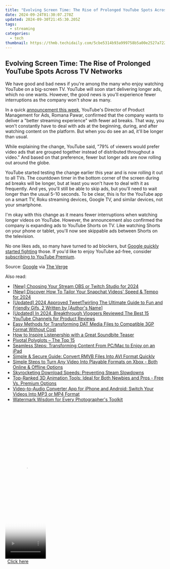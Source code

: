 ```yaml
---
title: "Evolving Screen Time: The Rise of Prolonged YouTube Spots Across TV Networks"
date: 2024-09-24T01:30:07.278Z
updated: 2024-09-30T21:45:30.205Z
tags:
  - streaming
categories:
  - tech
thumbnail: https://thmb.techidaily.com/5cbe5314b93a999758b5a00e2527a722031ccfee99834737192b083e09532191.jpg
---
```


## Evolving Screen Time: The Rise of Prolonged YouTube Spots Across TV Networks

We have good and bad news if you're among the many who enjoy watching YouTube on a big-screen TV. YouTube will soon start delivering longer ads, which no one wants. However, the good news is you'll experience fewer interruptions as the company won't show as many.

 In a quick [announcement this week](https://support.google.com/google-ads/answer/14314822?sjid=14587981969958620562-NA), YouTube's Director of Product Management for Ads, Romana Pawar, confirmed that the company wants to deliver a "better streaming experience" with fewer ad breaks. That way, you won't constantly have to deal with ads at the beginning, during, and after watching content on the platform. But when you do see an ad, it'll be longer than usual.

 While explaining the change, YouTube said, "79% of viewers would prefer video ads that are grouped together instead of distributed throughout a video." And based on that preference, fewer but longer ads are now rolling out around the globe.

 YouTube started testing the change earlier this year and is now rolling it out to all TVs. The countdown timer in the bottom corner of the screen during ad breaks will be longer, but at least you won't have to deal with it as frequently. And yes, you'll still be able to skip ads, but you'll need to wait longer than the usual 5-10 seconds. To be clear, this is for the YouTube app on a smart TV, Roku streaming devices, Google TV, and similar devices, not your smartphone.

 I'm okay with this change as it means fewer interruptions when watching longer videos on YouTube. However, the announcement also confirmed the company is expanding ads to YouTube Shorts on TV. Like watching Shorts on your phone or tablet, you'll now see skippable ads between Shorts on the television.

 No one likes ads, so many have turned to ad blockers, but [Google quickly started fighting](https://instagram-clips.techidaily.com/in-2024-top-edge-video-editing-programs-for-instagram-on-android/) those. If you'd like to enjoy YouTube ad-free, consider [subscribing to YouTube Premium](https://hardware-help.techidaily.com/enhance-performance-with-a-hid-compliant-mouse-driver-update/).

 Source: [Google](https://support.google.com/google-ads/answer/14314822?sjid=14587981969958620562-NA) via [The Verge](https://www.theverge.com/2023/12/14/24000286/youtube-fewer-ad-breaks-tv)

<ins class="adsbygoogle"
     style="display:block"
     data-ad-format="autorelaxed"
     data-ad-client="ca-pub-7571918770474297"
     data-ad-slot="1223367746"></ins>

<ins class="adsbygoogle"
     style="display:block"
     data-ad-client="ca-pub-7571918770474297"
     data-ad-slot="8358498916"
     data-ad-format="auto"
     data-full-width-responsive="true"></ins>

<span class="atpl-alsoreadstyle">Also read:</span>
<div><ul>
<li><a href="https://screen-activity-recording.techidaily.com/new-choosing-your-stream-obs-or-twitch-studio-for-2024/"><u>[New] Choosing Your Stream OBS or Twitch Studio for 2024</u></a></li>
<li><a href="https://article-tips.techidaily.com/new-discover-how-to-tailor-your-snapchat-videos-speed-and-tempo-for-2024/"><u>[New] Discover How To Tailor Your Snapchat Videos' Speed & Tempo for 2024</u></a></li>
<li><a href="https://twitter-videos.techidaily.com/updated-2024-approved-tweettwirling-the-ultimate-guide-to-fun-and-friendly-gifs-2-written-by-authors-name/"><u>[Updated] 2024 Approved TweetTwirling The Ultimate Guide to Fun and Friendly Gifs, 2 Written by [Author's Name]</u></a></li>
<li><a href="https://fox-cloud.techidaily.com/updated-in-2024-breakthrough-vloggers-reviewed-the-best-15-youtube-channels-for-product-reviews/"><u>[Updated] In 2024, Breakthrough Vloggers Reviewed The Best 15 YouTube Channels for Product Reviews</u></a></li>
<li><a href="https://media-tips.techidaily.com/easy-methods-for-transforming-dat-media-files-to-compatible-3gp-format-without-cost/"><u>Easy Methods for Transforming DAT Media Files to Compatible 3GP Format Without Cost</u></a></li>
<li><a href="https://extra-tips.techidaily.com/how-to-inspire-listenership-with-a-great-soundbite-teaser/"><u>How to Inspire Listenership with a Great Soundbite Teaser</u></a></li>
<li><a href="https://mondly-stories.techidaily.com/pivotal-polyglots-the-top-15/"><u>Pivotal Polyglots – The Top 15</u></a></li>
<li><a href="https://media-tips.techidaily.com/seamless-steps-transforming-content-from-pcmac-to-enjoy-on-an-ipad/"><u>Seamless Steps: Transforming Content From PC/Mac to Enjoy on an iPad</u></a></li>
<li><a href="https://media-tips.techidaily.com/simple-and-secure-guide-convert-rmvb-files-into-avi-format-quickly/"><u>Simple & Secure Guide: Convert RMVB Files Into AVI Format Quickly</u></a></li>
<li><a href="https://media-tips.techidaily.com/simple-steps-to-turn-any-video-into-playable-formats-on-xbox-both-online-and-offline-options/"><u>Simple Steps to Turn Any Video Into Playable Formats on Xbox - Both Online & Offline Options</u></a></li>
<li><a href="https://win11-tips.techidaily.com/skyrocketing-download-speeds-preventing-steam-slowdowns/"><u>Skyrocketing Download Speeds: Preventing Steam Slowdowns</u></a></li>
<li><a href="https://media-tips.techidaily.com/top-ranked-3d-animation-tools-ideal-for-both-newbies-and-pros-free-vs-premium-options/"><u>Top-Ranked 3D Animation Tools: Ideal for Both Newbies and Pros - Free Vs. Premium Options</u></a></li>
<li><a href="https://media-tips.techidaily.com/video-to-audio-converter-app-for-iphone-and-android-switch-your-videos-into-mp3-or-mp4-format/"><u>Video-to-Audio Converter App for iPhone and Android: Switch Your Videos Into MP3 or MP4 Format</u></a></li>
<li><a href="https://extra-tips.techidaily.com/watermark-wisdom-for-every-photographers-toolkit/"><u>Watermark Wisdom for Every Photographer's Toolkit</u></a></li>
</ul></div>

<!-- affiliate ads begin -->
<span id="1977006">
					<video width="128" height="480" style="cursor:pointer"
           poster="//a.impactradius-go.com/display-clicktoplayimage/1977006.png"
           onclick="if(!this.playClicked){this.play();this.setAttribute('controls',true);this.playClicked=true;}">
	   <source src="//a.impactradius-go.com/display-ad/22993-1977006">
	   <img src="//a.impactradius-go.com/display-clicktoplayimage/1977006.png" style="border: none; height: 100%; width: 100%; object-fit: contain">
	</video>
	<div style="width:80px;text-align:center"><a href="javascript:window.open(decodeURIComponent('https%3A%2F%2Fhomestyler.sjv.io%2Fc%2F5597632%2F1977006%2F22993'), '_blank');void(0);">Click here</a></div>
</span>
<img height="0" width="0" src="https://imp.pxf.io/i/5597632/1977006/22993" style="position:absolute;visibility:hidden;" border="0" />
<!-- affiliate ads end -->

